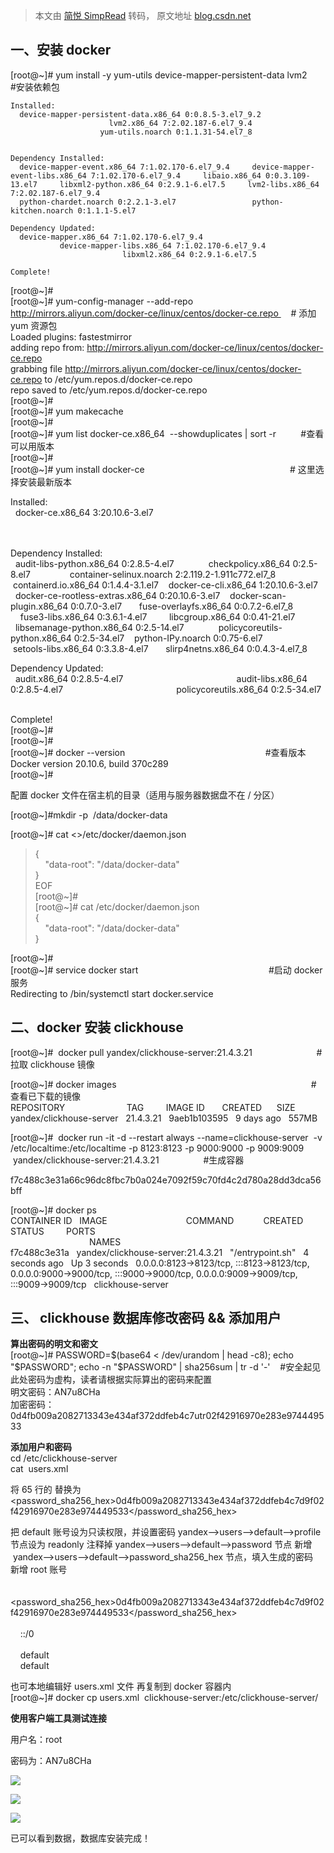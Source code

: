 > 本文由 [简悦 SimpRead](http://ksria.com/simpread/) 转码， 原文地址 [blog.csdn.net](https://blog.csdn.net/wolf1105/article/details/116019044)

**一、安装 docker**
---------------

[root@~]# yum install -y yum-utils device-mapper-persistent-data lvm2      #安装依赖包

```
Installed:
  device-mapper-persistent-data.x86_64 0:0.8.5-3.el7_9.2                                     lvm2.x86_64 7:2.02.187-6.el7_9.4                                     yum-utils.noarch 0:1.1.31-54.el7_8                                    
 
Dependency Installed:
  device-mapper-event.x86_64 7:1.02.170-6.el7_9.4     device-mapper-event-libs.x86_64 7:1.02.170-6.el7_9.4     libaio.x86_64 0:0.3.109-13.el7     libxml2-python.x86_64 0:2.9.1-6.el7.5     lvm2-libs.x86_64 7:2.02.187-6.el7_9.4    
  python-chardet.noarch 0:2.2.1-3.el7                 python-kitchen.noarch 0:1.1.1-5.el7                     
 
Dependency Updated:
  device-mapper.x86_64 7:1.02.170-6.el7_9.4                                      device-mapper-libs.x86_64 7:1.02.170-6.el7_9.4                                      libxml2.x86_64 0:2.9.1-6.el7.5  
 
Complete!                         
```

  
[root@~]#   
[root@~]# yum-config-manager --add-repo http://mirrors.aliyun.com/docker-ce/linux/centos/docker-ce.repo     # 添加 yum 资源包  
Loaded plugins: fastestmirror  
adding repo from: http://mirrors.aliyun.com/docker-ce/linux/centos/docker-ce.repo  
grabbing file http://mirrors.aliyun.com/docker-ce/linux/centos/docker-ce.repo to /etc/yum.repos.d/docker-ce.repo  
repo saved to /etc/yum.repos.d/docker-ce.repo  
[root@~]#   
[root@~]# yum makecache  
[root@~]#    
[root@~]# yum list docker-ce.x86_64  --showduplicates | sort -r          #查看可以用版本  
[root@~]#   
[root@~]# yum install docker-ce                                                           # 这里选择安装最新版本

Installed:  
  docker-ce.x86_64 3:20.10.6-3.el7                                                                                                                                                                                                       

Dependency Installed:  
  audit-libs-python.x86_64 0:2.8.5-4.el7              checkpolicy.x86_64 0:2.5-8.el7                container-selinux.noarch 2:2.119.2-1.911c772.el7_8    containerd.io.x86_64 0:1.4.4-3.1.el7    docker-ce-cli.x86_64 1:20.10.6-3.el7     
  docker-ce-rootless-extras.x86_64 0:20.10.6-3.el7    docker-scan-plugin.x86_64 0:0.7.0-3.el7       fuse-overlayfs.x86_64 0:0.7.2-6.el7_8                 fuse3-libs.x86_64 0:3.6.1-4.el7         libcgroup.x86_64 0:0.41-21.el7           
  libsemanage-python.x86_64 0:2.5-14.el7              policycoreutils-python.x86_64 0:2.5-34.el7    python-IPy.noarch 0:0.75-6.el7                        setools-libs.x86_64 0:3.3.8-4.el7       slirp4netns.x86_64 0:0.4.3-4.el7_8     

Dependency Updated:  
  audit.x86_64 0:2.8.5-4.el7                                              audit-libs.x86_64 0:2.8.5-4.el7                                              policycoreutils.x86_64 0:2.5-34.el7                                             

Complete!  
[root@~]#   
[root@~]#   
[root@~]# docker --version                                                         #查看版本  
Docker version 20.10.6, build 370c289  
[root@~]# 

配置 docker 文件在宿主机的目录（适用与服务器数据盘不在 / 分区）

[root@~]#mkdir -p  /data/docker-data

[root@~]# cat <<EOF>>/etc/docker/daemon.json  
> {  
>     "data-root": "/data/docker-data"  
> }  
> EOF  
[root@~]#   
[root@~]# cat /etc/docker/daemon.json   
{  
    "data-root": "/data/docker-data"  
}

[root@~]#   
[root@~]# service docker start                                                     #启动 docker 服务  
Redirecting to /bin/systemctl start docker.service

**二、docker 安装 clickhouse**
--------------------------

[root@~]#  docker pull yandex/clickhouse-server:21.4.3.21                          # 拉取 clickhouse 镜像

[root@~]# docker images                                                                               # 查看已下载的镜像  
REPOSITORY                         TAG         IMAGE ID       CREATED      SIZE  
yandex/clickhouse-server   21.4.3.21   9aeb1b103595   9 days ago   557MB

[root@~]#  docker run -it -d --restart always --name=clickhouse-server  -v /etc/localtime:/etc/localtime -p 8123:8123 -p 9000:9000 -p 9009:9009  yandex/clickhouse-server:21.4.3.21                  #生成容器

f7c488c3e31a66c96dc8fbc7b0a024e7092f59c70fd4c2d780a28dd3dca56bff

[root@~]# docker ps  
CONTAINER ID   IMAGE                                COMMAND            CREATED         STATUS         PORTS                                                                                                                             NAMES  
f7c488c3e31a   yandex/clickhouse-server:21.4.3.21   "/entrypoint.sh"   4 seconds ago   Up 3 seconds   0.0.0.0:8123->8123/tcp, :::8123->8123/tcp, 0.0.0.0:9000->9000/tcp, :::9000->9000/tcp, 0.0.0.0:9009->9009/tcp, :::9009->9009/tcp   clickhouse-server

**三、 clickhouse 数据库修改密码 && 添加用户** 
----------------------------------

**算出密码的明文和密文**  
[root@~]# PASSWORD=$(base64 < /dev/urandom | head -c8); echo "$PASSWORD"; echo -n "$PASSWORD" | sha256sum | tr -d '-'    #安全起见此处密码为虚构，读者请根据实际算出的密码来配置  
明文密码：AN7u8CHa  
加密密码：0d4fb009a2082713343e434af372ddfeb4c7utr02f42916970e283e974449533 

  
**添加用户和密码**  
cd /etc/clickhouse-server  
cat  users.xml

将 65 行的 替换为 <password_sha256_hex>0d4fb009a2082713343e434af372ddfeb4c7d9f02f42916970e283e974449533</password_sha256_hex>

把 default 账号设为只读权限，并设置密码 yandex-->users-->default-->profile 节点设为 readonly 注释掉 yandex-->users-->default-->password 节点 新增  yandex-->users-->default-->password_sha256_hex 节点，填入生成的密码  
新增 root 账号  
<root>  
    <password_sha256_hex>0d4fb009a2082713343e434af372ddfeb4c7d9f02f42916970e283e974449533</password_sha256_hex>  
    <networks incl="networks" replace="replace">  
    <ip>::/0</ip>  
    </networks>  
    <profile>default</profile>  
    <quota>default</quota>  
</root>

  
也可本地编辑好 users.xml 文件 再复制到 docker 容器内  
[root@~]# docker cp users.xml  clickhouse-server:/etc/clickhouse-server/ 

**使用客户端工具测试连接**

用户名：root

密码为：AN7u8CHa

![](https://img-blog.csdnimg.cn/20210422165620419.png?x-oss-process=image/watermark,type_ZmFuZ3poZW5naGVpdGk,shadow_10,text_aHR0cHM6Ly9ibG9nLmNzZG4ubmV0L3dvbGYxMTA1,size_16,color_FFFFFF,t_70)

![](https://img-blog.csdnimg.cn/20210422165645732.png?x-oss-process=image/watermark,type_ZmFuZ3poZW5naGVpdGk,shadow_10,text_aHR0cHM6Ly9ibG9nLmNzZG4ubmV0L3dvbGYxMTA1,size_16,color_FFFFFF,t_70)

![](https://img-blog.csdnimg.cn/20210422170350346.png?x-oss-process=image/watermark,type_ZmFuZ3poZW5naGVpdGk,shadow_10,text_aHR0cHM6Ly9ibG9nLmNzZG4ubmV0L3dvbGYxMTA1,size_16,color_FFFFFF,t_70)

已可以看到数据，数据库安装完成！